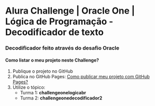 # Alura Challenge | Oracle One | Lógica de Programação - Decodificador de texto
### Decodificador feito através do desafio Oracle

#### Como listar o meu projeto neste Challenge?

1) Publique o projeto no GitHub
2) Publica no GitHub Pages: [Como publicar meu projeto com GitHub Pages?](https://docs.github.com/pt/pages/getting-started-with-github-pages/creating-a-github-pages-site) 
3) Utilize o tópico:
     - Turma 1: **challengeonelogicabr**
     - Turma 2: **challengeonedecodificador2**
